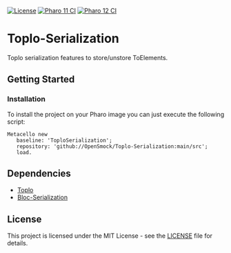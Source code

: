 [![License](https://img.shields.io/github/license/OpenSmock/Toplo-Serialization.svg)](./LICENSE)
[![Pharo 11 CI](https://github.com/OpenSmock/Toplo-Serialization/actions/workflows/Pharo11CI.yml/badge.svg)](https://github.com/OpenSmock/Toplo-Serialization/actions/workflows/Pharo11CI.yml)
[![Pharo 12 CI](https://github.com/OpenSmock/Toplo-Serialization/actions/workflows/Pharo12CI.yml/badge.svg)](https://github.com/OpenSmock/Toplo-Serialization/actions/workflows/Pharo12CI.yml)

# Toplo-Serialization
Toplo serialization features to store/unstore ToElements.

## Getting Started

### Installation

To install the project on your Pharo image you can just execute the following script:

```smalltalk
Metacello new
   baseline: 'ToploSerialization';
   repository: 'github://OpenSmock/Toplo-Serialization:main/src';
   load.
```

## Dependencies

- [Toplo](https://github.com/plantec/Toplo)
- [Bloc-Serialization](https://github.dev/OpenSmock/Bloc-Serialization)

## License

This project is licensed under the MIT License - see the [LICENSE](LICENSE) file for details.
